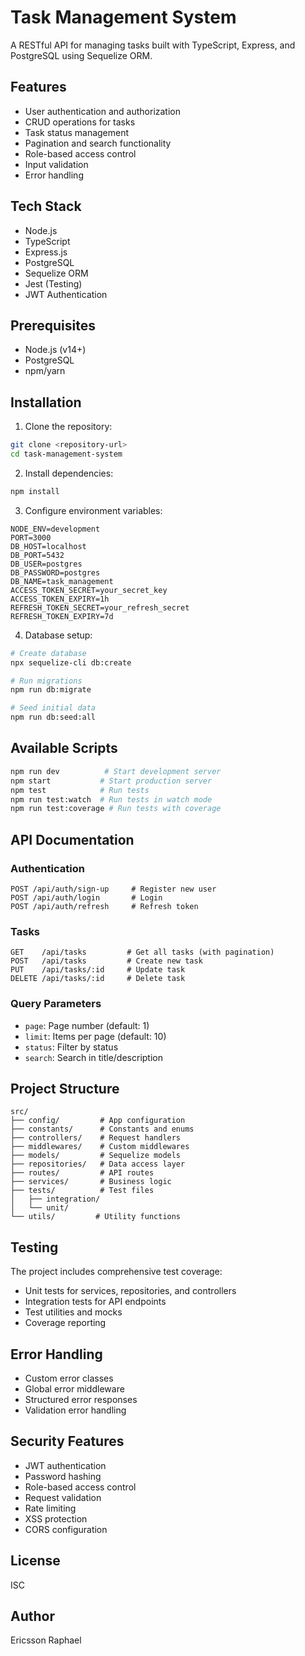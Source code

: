 # Task Management System

A RESTful API for managing tasks built with TypeScript, Express, and PostgreSQL using Sequelize ORM.

## Features

- User authentication and authorization
- CRUD operations for tasks
- Task status management
- Pagination and search functionality
- Role-based access control
- Input validation
- Error handling

## Tech Stack

- Node.js
- TypeScript
- Express.js
- PostgreSQL
- Sequelize ORM
- Jest (Testing)
- JWT Authentication

## Prerequisites

- Node.js (v14+)
- PostgreSQL
- npm/yarn

## Installation

1. Clone the repository:

```bash
git clone <repository-url>
cd task-management-system
```

2. Install dependencies:

```bash
npm install
```

3. Configure environment variables:

```env
NODE_ENV=development
PORT=3000
DB_HOST=localhost
DB_PORT=5432
DB_USER=postgres
DB_PASSWORD=postgres
DB_NAME=task_management
ACCESS_TOKEN_SECRET=your_secret_key
ACCESS_TOKEN_EXPIRY=1h
REFRESH_TOKEN_SECRET=your_refresh_secret
REFRESH_TOKEN_EXPIRY=7d
```

4. Database setup:

```bash
# Create database
npx sequelize-cli db:create

# Run migrations
npm run db:migrate

# Seed initial data
npm run db:seed:all
```

## Available Scripts

```bash
npm run dev          # Start development server
npm start           # Start production server
npm test            # Run tests
npm run test:watch  # Run tests in watch mode
npm run test:coverage # Run tests with coverage
```

## API Documentation

### Authentication

```
POST /api/auth/sign-up     # Register new user
POST /api/auth/login       # Login
POST /api/auth/refresh     # Refresh token
```

### Tasks

```
GET    /api/tasks         # Get all tasks (with pagination)
POST   /api/tasks         # Create new task
PUT    /api/tasks/:id     # Update task
DELETE /api/tasks/:id     # Delete task
```

### Query Parameters

- `page`: Page number (default: 1)
- `limit`: Items per page (default: 10)
- `status`: Filter by status
- `search`: Search in title/description

## Project Structure

```
src/
├── config/         # App configuration
├── constants/      # Constants and enums
├── controllers/    # Request handlers
├── middlewares/    # Custom middlewares
├── models/         # Sequelize models
├── repositories/   # Data access layer
├── routes/         # API routes
├── services/       # Business logic
├── tests/          # Test files
│   ├── integration/
│   └── unit/
└── utils/         # Utility functions
```

## Testing

The project includes comprehensive test coverage:

- Unit tests for services, repositories, and controllers
- Integration tests for API endpoints
- Test utilities and mocks
- Coverage reporting

## Error Handling

- Custom error classes
- Global error middleware
- Structured error responses
- Validation error handling

## Security Features

- JWT authentication
- Password hashing
- Role-based access control
- Request validation
- Rate limiting
- XSS protection
- CORS configuration

## License

ISC

## Author

Ericsson Raphael

```

```
